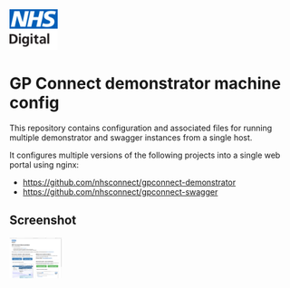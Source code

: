 <img src="nginx-html/nhs-digital-logo.png" height=72>

# GP Connect demonstrator machine config

This repository contains configuration and associated files for running multiple demonstrator and swagger instances from a single host.

It configures multiple versions of the following projects into a single web portal using nginx:

- https://github.com/nhsconnect/gpconnect-demonstrator
- https://github.com/nhsconnect/gpconnect-swagger

## Screenshot

<img src="screenshot.png" height=72>
